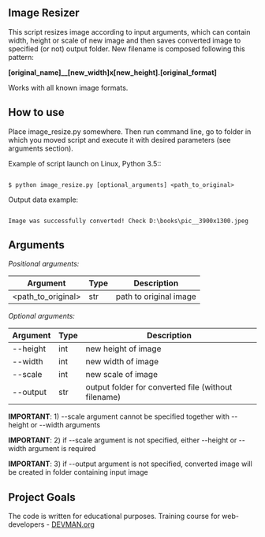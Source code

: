 Image Resizer
-------------

This script resizes image according to input arguments, which can contain width, height or scale of new image and then saves converted image to specified (or not) output folder. New filename is composed following this pattern: 

**[original_name]__[new_width]x[new_height].[original_format]**

Works with all known image formats.

How to use
-------------

Place image_resize.py somewhere. Then run command line, go to folder in which you moved script and execute it with desired parameters (see arguments section).

Example of script launch on Linux, Python 3.5::

```#!bash

$ python image_resize.py [optional_arguments] <path_to_original>

```

Output data example:

```#!bash

Image was successfully converted! Check D:\books\pic__3900x1300.jpeg

```

Arguments
-------------

*Positional arguments:*

| Argument           | Type | Description            |
|--------------------|------|------------------------|
| <path_to_original> | str  | path to original image |
    
*Optional arguments:*
    
| Argument | Type | Description                                         |
|----------|------|-----------------------------------------------------|
| --height | int  | new height of image                                 |
| --width  | int  | new width of image                                  |
| --scale  | int  | new scale of image                                  |
| --output | str  | output folder for converted file (without filename) ||

**IMPORTANT**: 1) --scale argument cannot be specified together with --height or --width arguments

**IMPORTANT**: 2) if --scale argument is not specified, either --height or --width argument is required

**IMPORTANT**: 3) if --output argument is not specified, converted image will be created in folder containing input image 

Project Goals
-------------

The code is written for educational purposes. Training course for web-developers - [DEVMAN.org](https://devman.org)

